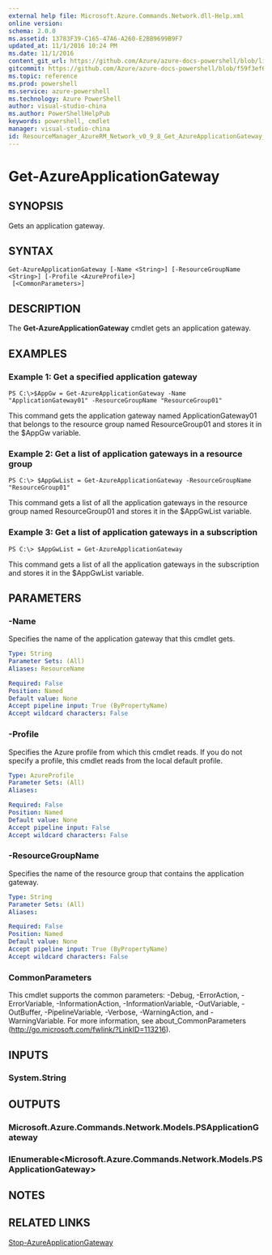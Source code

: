 ```yaml
---
external help file: Microsoft.Azure.Commands.Network.dll-Help.xml
online version: 
schema: 2.0.0
ms.assetid: 13783F39-C165-47A6-A260-E2BB9699B9F7
updated_at: 11/1/2016 10:24 PM
ms.date: 11/1/2016
content_git_url: https://github.com/Azure/azure-docs-powershell/blob/live/azureps-cmdlets-docs/ResourceManager/AzureRM.Network/v0.9.8/Get-AzureApplicationGateway.md
gitcommit: https://github.com/Azure/azure-docs-powershell/blob/f59f3ef60bc592383812213e69fd77ba950759ed/azureps-cmdlets-docs/ResourceManager/AzureRM.Network/v0.9.8/Get-AzureApplicationGateway.md
ms.topic: reference
ms.prod: powershell
ms.service: azure-powershell
ms.technology: Azure PowerShell
author: visual-studio-china
ms.author: PowerShellHelpPub
keywords: powershell, cmdlet
manager: visual-studio-china
id: ResourceManager_AzureRM_Network_v0_9_8_Get_AzureApplicationGateway_md
---
```


# Get-AzureApplicationGateway

## SYNOPSIS
Gets an application gateway.

## SYNTAX

```
Get-AzureApplicationGateway [-Name <String>] [-ResourceGroupName <String>] [-Profile <AzureProfile>]
 [<CommonParameters>]
```

## DESCRIPTION
The **Get-AzureApplicationGateway** cmdlet gets an application gateway.

## EXAMPLES

### Example 1: Get a specified application gateway
```
PS C:\>$AppGw = Get-AzureApplicationGateway -Name "ApplicationGateway01" -ResourceGroupName "ResourceGroup01"
```

This command gets the application gateway named ApplicationGateway01 that belongs to the resource group named ResourceGroup01 and stores it in the $AppGw variable.

### Example 2: Get a list of application gateways in a resource group
```
PS C:\> $AppGwList = Get-AzureApplicationGateway -ResourceGroupName "ResourceGroup01"
```

This command gets a list of all the application gateways in the resource group named ResourceGroup01 and stores it in the $AppGwList variable.

### Example 3: Get a list of application gateways in a subscription
```
PS C:\> $AppGwList = Get-AzureApplicationGateway
```

This command gets a list of all the application gateways in the subscription and stores it in the $AppGwList variable.

## PARAMETERS

### -Name
Specifies the name of the application gateway that this cmdlet gets.

```yaml
Type: String
Parameter Sets: (All)
Aliases: ResourceName

Required: False
Position: Named
Default value: None
Accept pipeline input: True (ByPropertyName)
Accept wildcard characters: False
```

### -Profile
Specifies the Azure profile from which this cmdlet reads.
If you do not specify a profile, this cmdlet reads from the local default profile.

```yaml
Type: AzureProfile
Parameter Sets: (All)
Aliases: 

Required: False
Position: Named
Default value: None
Accept pipeline input: False
Accept wildcard characters: False
```

### -ResourceGroupName
Specifies the name of the resource group that contains the application gateway.

```yaml
Type: String
Parameter Sets: (All)
Aliases: 

Required: False
Position: Named
Default value: None
Accept pipeline input: True (ByPropertyName)
Accept wildcard characters: False
```

### CommonParameters
This cmdlet supports the common parameters: -Debug, -ErrorAction, -ErrorVariable, -InformationAction, -InformationVariable, -OutVariable, -OutBuffer, -PipelineVariable, -Verbose, -WarningAction, and -WarningVariable. For more information, see about_CommonParameters (http://go.microsoft.com/fwlink/?LinkID=113216).

## INPUTS

### System.String

## OUTPUTS

### Microsoft.Azure.Commands.Network.Models.PSApplicationGateway

### IEnumerable<Microsoft.Azure.Commands.Network.Models.PSApplicationGateway>

## NOTES

## RELATED LINKS

[Stop-AzureApplicationGateway](xref:ResourceManager/AzureRM.Network/v0.9.8/Stop-AzureApplicationGateway.md)


